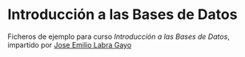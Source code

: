 # Introducción a las Bases de Datos

Ficheros de ejemplo para curso _Introducción a las Bases de Datos_, impartido por [Jose Emilio Labra Gayo](http://labra.weso.es)

